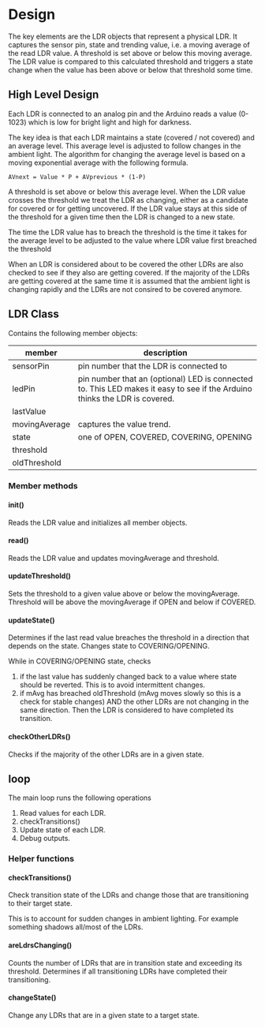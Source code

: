 # Design
The key elements are the LDR objects that represent a physical LDR.
It captures the sensor pin, state and trending value, i.e. a moving average of the read LDR value.
A threshold is set above or below this moving average.
The LDR value is compared to this calculated threshold and triggers a state change when 
the value has been above or below that threshold some time.

High Level Design
-----------------

Each LDR is connected to an analog pin and the Arduino reads
a value (0-1023) which is low for bright light and high for darkness.

The key idea is that each LDR maintains a state (covered / not covered)
and an average level.
This average level is adjusted to follow changes in the ambient light.
The algorithm for changing the average level is based on a moving exponential
average with the following formula.

```AVnext = Value * P + AVprevious * (1-P)```

A threshold is set above or below this average level.
When the LDR value crosses the threshold we treat the LDR as changing,
either as a candidate for covered or for getting uncovered.
If the LDR value stays at this side of the threshold for a given time then the
LDR is changed to a new state.

The time the LDR value has to breach the threshold is the time
it takes for the average level to be adjusted to the value where
LDR value first breached the threshold

When an LDR is considered about to be covered the other LDRs are also
checked to see if they also are getting covered. 
If the majority of the LDRs are getting covered at the same time it
is assumed that the ambient light is changing rapidly and the LDRs
are not consired to be covered anymore.

## LDR Class
Contains the following member objects:

| member | description |
|---|---|
| sensorPin | pin number that the LDR is connected to |
| ledPin | pin number that an (optional) LED is connected to. This LED makes it easy to see if the Arduino thinks the LDR is covered.|
| lastValue |
| movingAverage | captures the value trend. |
| state | one of OPEN, COVERED, COVERING, OPENING |
| threshold |
| oldThreshold |

### Member methods
#### init()
Reads the LDR value and initializes all member objects.

#### read()
Reads the LDR value and updates movingAverage and threshold.

#### updateThreshold()
Sets the threshold to a given value above or below the movingAverage.
Threshold will be above the movingAverage if OPEN and below if COVERED.

#### updateState()
Determines if the last read value breaches the threshold
in a direction that depends on the state. 
Changes state to COVERING/OPENING.

While in COVERING/OPENING state, checks
1. if the last value has suddenly changed back to a value where 
   state should be reverted.
   This is to avoid intermittent changes.
1. if mAvg has breached oldThreshold (mAvg moves slowly so this 
   is a check for stable changes)
   AND the other LDRs are not changing in the same direction.
   Then the LDR is considered to have completed its transition.

#### checkOtherLDRs()
Checks if the majority of the other LDRs are in a given state. 

## loop
The main loop runs the following operations
1. Read values for each LDR.
1. checkTransitions()
1. Update state of each LDR.
1. Debug outputs. 

### Helper functions
#### checkTransitions()
Check transition state of the LDRs and change those that are
transitioning to their target state.

This is to account for sudden changes in ambient lighting.
For example something shadows all/most of the LDRs.

#### areLdrsChanging()
Counts the number of LDRs that are in transition state and exceeding
its threshold. 
Determines if all transitioning LDRs have completed their transitioning.


#### changeState()
Change any LDRs that are in a given state to a target state.
